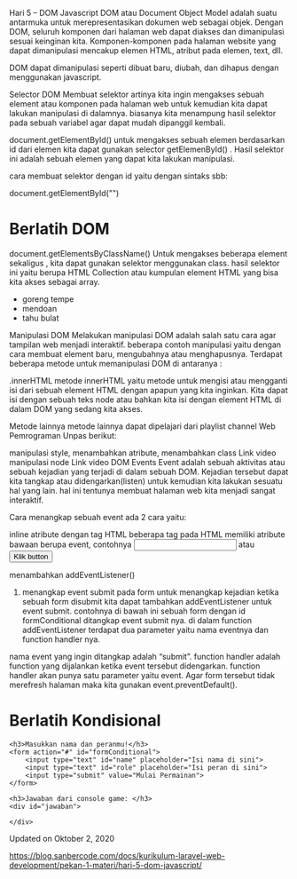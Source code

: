 Hari 5 – DOM Javascript
DOM atau Document Object Model adalah suatu antarmuka untuk merepresentasikan dokumen web sebagai objek. Dengan DOM, seluruh komponen dari halaman web dapat diakses dan dimanipulasi sesuai keinginan kita. Komponen-komponen pada halaman website yang dapat dimanipulasi mencakup elemen HTML, atribut pada elemen, text, dll.

DOM dapat dimanipulasi seperti dibuat baru, diubah, dan dihapus dengan menggunakan javascript.

Selector DOM
Membuat selektor artinya kita ingin mengakses sebuah element atau komponen pada halaman web untuk kemudian kita dapat lakukan manipulasi di dalamnya. biasanya kita menampung hasil selektor pada sebuah variabel agar dapat mudah dipanggil kembali.

document.getElementById()
untuk mengakses sebuah elemen berdasarkan id dari elemen kita dapat gunakan selector getElemenById() . Hasil selektor ini adalah sebuah elemen yang dapat kita lakukan manipulasi.

cara membuat selektor dengan id yaitu dengan sintaks sbb:

document.getElementById("<nama id element>")

<!DOCTYPE html>
<html lang="en">
<head>
  <meta charset="UTF-8">
  <meta name="viewport" content="width=device-width, initial-scale=1.0">
  <title>Document</title>
</head>
<body>
  <h1 id="judul">Berlatih DOM</h1>
  
  <script>
    var judul = document.getElementById("judul")
  </script>
</body>
</html>
document.getElementsByClassName()
Untuk mengakses beberapa element sekaligus , kita dapat gunakan selektor menggunakan class. hasil selektor ini yaitu berupa HTML Collection atau kumpulan element HTML yang bisa kita akses sebagai array.

<!DOCTYPE html>
<html lang="en">
<head>
  <meta charset="UTF-8">
  <meta name="viewport" content="width=device-width, initial-scale=1.0">
  <title>Document</title>
</head>
<body>

  <ul>
    <li class="list-menu">goreng tempe</li>
    <li class="list-menu">mendoan</li>
    <li class="list-menu">tahu bulat</li>
  </ul>
  <script>
    var listMenu = document.getElementsByClassName("list-menu")
    // Hasil selektor yaitu berupa array collection HTML
    console.log(listMenu.length) // 3
    var gorengTempe = listMenu[0]
  </script>
</body>
</html>
Manipulasi DOM
Melakukan manipulasi DOM adalah salah satu cara agar tampilan web menjadi interaktif. beberapa contoh manipulasi yaitu dengan cara membuat element baru, mengubahnya atau menghapusnya. Terdapat beberapa metode untuk memanipulasi DOM di antaranya :

.innerHTML
metode innerHTML yaitu metode untuk mengisi atau mengganti isi dari sebuah element HTML dengan apapun yang kita inginkan. Kita dapat isi dengan sebuah teks node atau bahkan kita isi dengan element HTML di dalam DOM yang sedang kita akses.

<!DOCTYPE html>
<html lang="en">
<head>
  <meta charset="UTF-8">
  <meta name="viewport" content="width=device-width, initial-scale=1.0">
  <title>Document</title>
</head>
<body>

  <div id="menu-makanan">
    
  </div>

  <script>
    var menuMakanan = document.getElementById("menu-makanan")

    // menambahkan sebuah teks
    menuMakanan.innerHTML = "Ini adalah menu makanannya"

    // menambahkan element HTML 
    menuMakanan.innerHTML = "<h2>Ini adalah menu makanannya<h2>"

    // menambahkan banyak element HTML dengan banyak baris dapat gunakan tanda petik backtic `` 
    menuMakanan.innerHTML = ` <h2>Ini adalah menu makanannya<h2>
                              <ul>
                                <li class="list-menu">goreng tempe</li>
                                <li class="list-menu">mendoan</li>
                                <li class="list-menu">tahu bulat</li>
                              </ul>`
  </script>
</body>
</html>
Metode lainnya
metode lainnya dapat dipelajari dari playlist channel Web Pemrograman Unpas berikut:

manipulasi style, menambahkan atribute, menambahkan class
Link video
manipulasi node
Link video
DOM Events
Event adalah sebuah aktivitas atau sebuah kejadian yang terjadi di dalam sebuah DOM. Kejadian tersebut dapat kita tangkap atau didengarkan(listen) untuk kemudian kita lakukan sesuatu hal yang lain. hal ini tentunya membuat halaman web kita menjadi sangat interaktif.

Cara menangkap sebuah event ada 2 cara yaitu:

inline atribute dengan tag HTML
beberapa tag pada HTML memiliki atribute bawaan berupa event, contohnya <input onchange="alert('hello')"> atau <button onclick="alert('i am clicked')"> Klik button </button>

menambahkan addEventListener()
1. menangkap event submit pada form
untuk menangkap kejadian ketika sebuah form disubmit kita dapat tambahkan addEventListener untuk event submit. contohnya di bawah ini sebuah form dengan id formConditional ditangkap event submit nya.
di dalam function addEventListener terdapat dua parameter yaitu nama eventnya dan function handler nya.

nama event yang ingin ditangkap adalah “submit”. function handler adalah function yang dijalankan ketika event tersebut didengarkan. function handler akan punya satu parameter yaitu event. Agar form tersebut tidak merefresh halaman maka kita gunakan event.preventDefault().

 <!DOCTYPE html>
<html lang="en">
<head>
    <meta charset="UTF-8">
    <meta name="viewport" content="width=device-width, initial-scale=1.0">
    <meta http-equiv="X-UA-Compatible" content="ie=edge">
    <title>Conditional HTML</title>
</head>
<body>
    <h1>Berlatih Kondisional</h1>
    
    <h3>Masukkan nama dan peranmu!</h3>
    <form action="#" id="formConditional">
        <input type="text" id="name" placeholder="Isi nama di sini">
        <input type="text" id="role" placeholder="Isi peran di sini">
        <input type="submit" value="Mulai Permainan">
    </form>

    <h3>Jawaban dari console game: </h3>
    <div id="jawaban">

    </div>
    
</body>

<script>
    var form = document.getElementById("formConditional")
    var jawaban = document.getElementById("jawaban")

    form.addEventListener("submit", function(event) {
        event.preventDefault()
        var name = document.getElementById("name").value
        var role = document.getElementById("role").value  
        console.log(name) // nama yang disubmit akan tampil di console
    })

</script>
</html> 
Updated on Oktober 2, 2020

https://blog.sanbercode.com/docs/kurikulum-laravel-web-development/pekan-1-materi/hari-5-dom-javascript/
